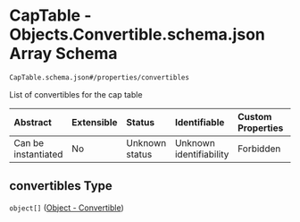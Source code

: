 # CapTable - Objects.Convertible.schema.json Array Schema

```txt
CapTable.schema.json#/properties/convertibles
```

List of convertibles for the cap table

| Abstract            | Extensible | Status         | Identifiable            | Custom Properties | Additional Properties | Access Restrictions | Defined In                                                                      |
| :------------------ | :--------- | :------------- | :---------------------- | :---------------- | :-------------------- | :------------------ | :------------------------------------------------------------------------------ |
| Can be instantiated | No         | Unknown status | Unknown identifiability | Forbidden         | Allowed               | none                | [CapTable.schema.json\*](../schema/CapTable.schema.json "open original schema") |

## convertibles Type

`object[]` ([Object - Convertible](captable-properties-captable---objectsconvertibleschemajson-array-object---convertible.md))
